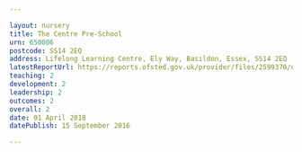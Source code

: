 ```yaml
---

layout: nursery
title: The Centre Pre-School
urn: 650006
postcode: SS14 2EQ
address: Lifelong Learning Centre, Ely Way, Basildon, Essex, SS14 2EQ
latestReportUrl: https://reports.ofsted.gov.uk/provider/files/2599370/urn/650006.pdf
teaching: 2
development: 2
leadership: 2
outcomes: 2
overall: 2
date: 01 April 2018 
datePublish: 15 September 2016

---
```


